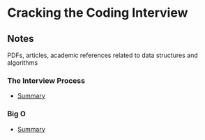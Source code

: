 # Cracking the Coding Interview

## Notes

PDFs, articles, academic references related to data structures and algorithms 

### The Interview Process

* [Summary](TheInterviewProcess.pdf)

### Big O

* [Summary](BigO.pdf)
